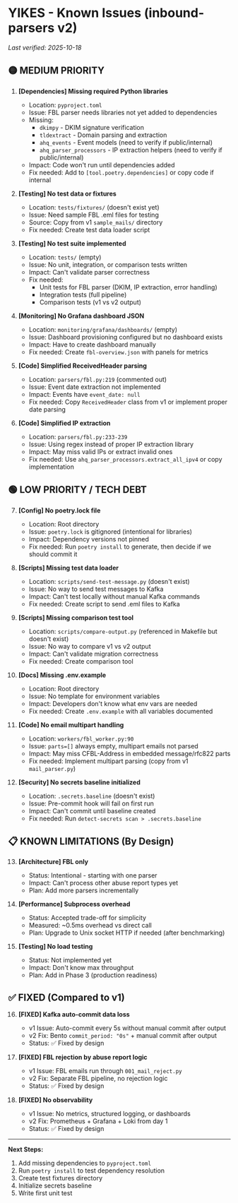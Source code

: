 # YIKES - Known Issues (inbound-parsers v2)

*Last verified: 2025-10-18*

## 🟡 MEDIUM PRIORITY

1. **[Dependencies] Missing required Python libraries**
   - Location: `pyproject.toml`
   - Issue: FBL parser needs libraries not yet added to dependencies
   - Missing:
     - `dkimpy` - DKIM signature verification
     - `tldextract` - Domain parsing and extraction
     - `ahq_events` - Event models (need to verify if public/internal)
     - `ahq_parser_processors` - IP extraction helpers (need to verify if public/internal)
   - Impact: Code won't run until dependencies added
   - Fix needed: Add to `[tool.poetry.dependencies]` or copy code if internal

2. **[Testing] No test data or fixtures**
   - Location: `tests/fixtures/` (doesn't exist yet)
   - Issue: Need sample FBL .eml files for testing
   - Source: Copy from v1 `sample_mails/` directory
   - Fix needed: Create test data loader script

3. **[Testing] No test suite implemented**
   - Location: `tests/` (empty)
   - Issue: No unit, integration, or comparison tests written
   - Impact: Can't validate parser correctness
   - Fix needed:
     - Unit tests for FBL parser (DKIM, IP extraction, error handling)
     - Integration tests (full pipeline)
     - Comparison tests (v1 vs v2 output)

4. **[Monitoring] No Grafana dashboard JSON**
   - Location: `monitoring/grafana/dashboards/` (empty)
   - Issue: Dashboard provisioning configured but no dashboard exists
   - Impact: Have to create dashboard manually
   - Fix needed: Create `fbl-overview.json` with panels for metrics

5. **[Code] Simplified ReceivedHeader parsing**
   - Location: `parsers/fbl.py:219` (commented out)
   - Issue: Event date extraction not implemented
   - Impact: Events have `event_date: null`
   - Fix needed: Copy `ReceivedHeader` class from v1 or implement proper date parsing

6. **[Code] Simplified IP extraction**
   - Location: `parsers/fbl.py:233-239`
   - Issue: Using regex instead of proper IP extraction library
   - Impact: May miss valid IPs or extract invalid ones
   - Fix needed: Use `ahq_parser_processors.extract_all_ipv4` or copy implementation

## 🟢 LOW PRIORITY / TECH DEBT

7. **[Config] No poetry.lock file**
   - Location: Root directory
   - Issue: `poetry.lock` is gitignored (intentional for libraries)
   - Impact: Dependency versions not pinned
   - Fix needed: Run `poetry install` to generate, then decide if we should commit it

8. **[Scripts] Missing test data loader**
   - Location: `scripts/send-test-message.py` (doesn't exist)
   - Issue: No way to send test messages to Kafka
   - Impact: Can't test locally without manual Kafka commands
   - Fix needed: Create script to send .eml files to Kafka

9. **[Scripts] Missing comparison test tool**
   - Location: `scripts/compare-output.py` (referenced in Makefile but doesn't exist)
   - Issue: No way to compare v1 vs v2 output
   - Impact: Can't validate migration correctness
   - Fix needed: Create comparison tool

10. **[Docs] Missing .env.example**
    - Location: Root directory
    - Issue: No template for environment variables
    - Impact: Developers don't know what env vars are needed
    - Fix needed: Create `.env.example` with all variables documented

11. **[Code] No email multipart handling**
    - Location: `workers/fbl_worker.py:90`
    - Issue: `parts=[]` always empty, multipart emails not parsed
    - Impact: May miss CFBL-Address in embedded message/rfc822 parts
    - Fix needed: Implement multipart parsing (copy from v1 `mail_parser.py`)

12. **[Security] No secrets baseline initialized**
    - Location: `.secrets.baseline` (doesn't exist)
    - Issue: Pre-commit hook will fail on first run
    - Impact: Can't commit until baseline created
    - Fix needed: Run `detect-secrets scan > .secrets.baseline`

## 📋 KNOWN LIMITATIONS (By Design)

13. **[Architecture] FBL only**
    - Status: Intentional - starting with one parser
    - Impact: Can't process other abuse report types yet
    - Plan: Add more parsers incrementally

14. **[Performance] Subprocess overhead**
    - Status: Accepted trade-off for simplicity
    - Measured: ~0.5ms overhead vs direct call
    - Plan: Upgrade to Unix socket HTTP if needed (after benchmarking)

15. **[Testing] No load testing**
    - Status: Not implemented yet
    - Impact: Don't know max throughput
    - Plan: Add in Phase 3 (production readiness)

## ✅ FIXED (Compared to v1)

16. **[FIXED] Kafka auto-commit data loss**
    - v1 Issue: Auto-commit every 5s without manual commit after output
    - v2 Fix: Bento `commit_period: "0s"` + manual commit after output
    - Status: ✅ Fixed by design

17. **[FIXED] FBL rejection by abuse report logic**
    - v1 Issue: FBL emails run through `001_mail_reject.py`
    - v2 Fix: Separate FBL pipeline, no rejection logic
    - Status: ✅ Fixed by design

18. **[FIXED] No observability**
    - v1 Issue: No metrics, structured logging, or dashboards
    - v2 Fix: Prometheus + Grafana + Loki from day 1
    - Status: ✅ Fixed by design

---

**Next Steps:**
1. Add missing dependencies to `pyproject.toml`
2. Run `poetry install` to test dependency resolution
3. Create test fixtures directory
4. Initialize secrets baseline
5. Write first unit test
